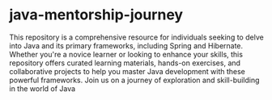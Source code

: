 # java-mentorship-journey

This repository is a comprehensive resource for individuals seeking to delve into Java and its primary frameworks, including Spring and Hibernate. Whether you're a novice learner or looking to enhance your skills, this repository offers curated learning materials, hands-on exercises, and collaborative projects to help you master Java development with these powerful frameworks. Join us on a journey of exploration and skill-building in the world of Java  

